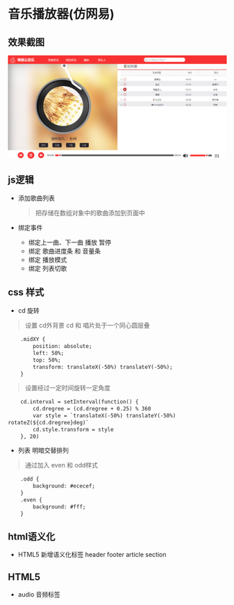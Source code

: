 # 音乐播放器(仿网易)
## 效果截图
![音乐播放器](音乐播放器.png)

## js逻辑
- 添加歌曲列表
	> 把存储在数组对象中的歌曲添加到页面中

- 绑定事件
	- 绑定上一曲、下一曲 播放 暂停
	- 绑定 歌曲进度条 和 音量条
	- 绑定 播放模式
	- 绑定 列表切歌

## css 样式
- cd 旋转
> 设置 cd外背景 cd 和 唱片处于一个同心圆层叠

		.midXY {
    		position: absolute;
    		left: 50%;
    		top: 50%;
    		transform: translateX(-50%) translateY(-50%);
		}
> 设置经过一定时间旋转一定角度

		cd.interval = setInterval(function() {
			cd.dregree = (cd.dregree + 0.25) % 360
			var style = `translateX(-50%) translateY(-50%) rotateZ(${cd.dregree}deg)`
			cd.style.transform = style
		}, 20)

- 列表 明暗交替排列
> 通过加入 even 和 odd样式

		.odd {
	    	background: #ececef;
		}
		.even {
		    background: #fff;
		}

## html语义化
- HTML5 新增语义化标签
header footer article section

## HTML5
- audio 音频标签 
